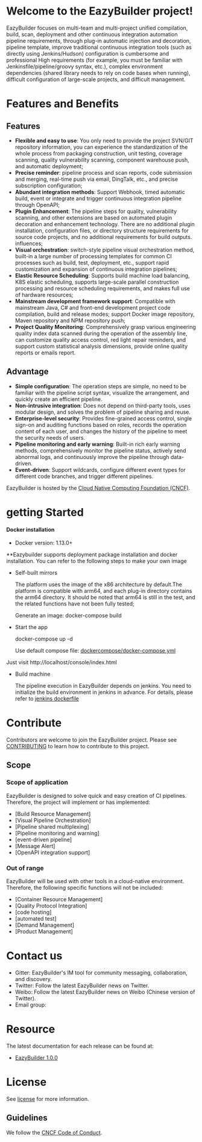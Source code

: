 # Welcome to the EazyBuilder project!

EazyBuilder focuses on multi-team and multi-project unified compilation, build, scan, deployment and other continuous integration automation pipeline requirements, through plug-in automatic injection and decoration, pipeline template, improve traditional continuous integration tools (such as directly using Jenkins/Hudson) configuration is cumbersome and professional High requirements (for example, you must be familiar with Jenkinsfile/pipeline/groovy syntax, etc.), complex environment dependencies (shared library needs to rely on code bases when running), difficult configuration of large-scale projects, and difficult management.


# Features and Benefits

## Features
- **Flexible and easy to use**: You only need to provide the project SVN/GIT repository information, you can experience the standardization of the whole process from packaging construction, unit testing, coverage scanning, quality vulnerability scanning, component warehouse push, and automatic deployment;
- **Precise reminder**: pipeline process and scan reports, code submission and merging, real-time push via email, DingTalk, etc., and precise subscription configuration;
- **Abundant integration methods**: Support Webhook, timed automatic build, event or integrate and trigger continuous integration pipeline through OpenAPI;
- **Plugin Enhancement**: The pipeline steps for quality, vulnerability scanning, and other extensions are based on automated plugin decoration and enhancement technology. There are no additional plugin installation, configuration files, or directory structure requirements for source code projects, and no additional requirements for build outputs. influences;
- **Visual orchestration**: switch-style pipeline visual orchestration method, built-in a large number of processing templates for common CI processes such as build, test, deployment, etc., support rapid customization and expansion of continuous integration pipelines;
- **Elastic Resource Scheduling**: Supports build machine load balancing, K8S elastic scheduling, supports large-scale parallel construction processing and resource scheduling requirements, and makes full use of hardware resources;
- **Mainstream development framework support**: Compatible with mainstream Java, C# and front-end development project code compilation, build and release modes; support Docker image repository, Maven repository and NPM repository push;
- **Project Quality Monitoring**: Comprehensively grasp various engineering quality index data scanned during the operation of the assembly line, can customize quality access control, red light repair reminders, and support custom statistical analysis dimensions, provide online quality reports or emails report.

## Advantage
- **Simple configuration**: The operation steps are simple, no need to be familiar with the pipeline script syntax, visualize the arrangement, and quickly create an efficient pipeline.
- **Non-intrusive integration**: Does not depend on third-party tools, uses modular design, and solves the problem of pipeline sharing and reuse.
- **Enterprise-level security**: Provides fine-grained access control, single sign-on and auditing functions based on roles, records the operation content of each user, and changes the history of the pipeline to meet the security needs of users.
- **Pipeline monitoring and early warning**: Built-in rich early warning methods, comprehensively monitor the pipeline status, actively send abnormal logs, and continuously improve the pipeline through data-driven.
- **Event-driven**: Support wildcards, configure different event types for different code branches, and trigger different pipelines.

EazyBuilder is hosted by the [Cloud Native Computing Foundation (CNCF)](https://cncf.io).

# **getting Started**


#### Docker installation

- Docker version: 1.13.0+
 
**Eazybuilder supports deployment package installation and docker installation. You can refer to the following steps to make your own image
  
- Self-built mirrors

  The platform uses the image of the x86 architecture by default.The platform is compatible with arm64, and each plug-in directory contains the arm64 directory. It should be noted that arm64 is still in the test, and the related functions have not been fully tested;

  Generate an image: docker-compose build

- Start the app

  docker-compose up -d

  Use default compose file: [dockercompose/docker-compose.yml](./dockercompose/docker-compose.yml)

  

Just visit http://localhost/console/index.html

- Build machine

  The pipeline execution in EazyBuilder depends on jenkins. You need to initialize the build environment in jenkins in advance. For details, please refer to [jenkins dockerfile](./eazybuilder-server/thridparty/jenkins/src/main/docker/Dockerfile)



# **Contribute**

Contributors are welcome to join the EazyBuilder project. Please see [CONTRIBUTING](./CONTRIBUTING.md) to learn how to contribute to this project.


## Scope


### Scope of application

EazyBuilder is designed to solve quick and easy creation of CI pipelines. Therefore, the project will implement or has implemented:

* [Build Resource Management]
* [Visual Pipeline Orchestration]
* [Pipeline shared multiplexing]
* [Pipeline monitoring and warning]
* [event-driven pipeline]
* [Message Alert]
* [OpenAPI integration support]

### Out of range

EazyBuilder will be used with other tools in a cloud-native environment. Therefore, the following specific functions will not be included:

* [Container Resource Management]
* [Quality Protocol Integration]
* [code hosting]
* [automated test]
* [Demand Management]
* [Product Management]

# **Contact us**

- Gitter: EazyBuilder's IM tool for community messaging, collaboration, and discovery.
- Twitter: Follow the latest EazyBuilder news on Twitter.
- Weibo: Follow the latest EazyBuilder news on Weibo (Chinese version of Twitter).
- Email group:

# **Resource**

The latest documentation for each release can be found at:

- [EazyBuilder 1.0.0](./doc/referencebook/v1.0.0/referencebook_cn.md)




# **License**

See [license](./LICENSE) for more information.

## Guidelines

We follow the [CNCF Code of Conduct](./CODE_OF_CONDUCT.md).